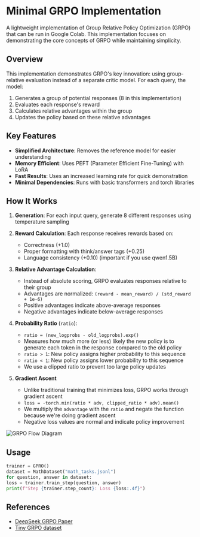# Minimal GRPO Implementation

A lightweight implementation of Group Relative Policy Optimization (GRPO) that can be run in Google Colab. This implementation focuses on demonstrating the core concepts of GRPO while maintaining simplicity.

## Overview

This implementation demonstrates GRPO's key innovation: using group-relative evaluation instead of a separate critic model. For each query, the model:

1. Generates a group of potential responses (8 in this implementation)
2. Evaluates each response's reward
3. Calculates relative advantages within the group
4. Updates the policy based on these relative advantages

## Key Features

- **Simplified Architecture**: Removes the reference model for easier understanding
- **Memory Efficient**: Uses PEFT (Parameter Efficient Fine-Tuning) with LoRA
- **Fast Results**: Uses an increased learning rate for quick demonstration
- **Minimal Dependencies**: Runs with basic transformers and torch libraries

## How It Works

1. **Generation**: For each input query, generate 8 different responses using temperature sampling

2. **Reward Calculation**: Each response receives rewards based on:
   - Correctness (+1.0)
   - Proper formatting with think/answer tags (+0.25)
   - Language consistency (+0.10) (important if you use qwen1.5B)

3. **Relative Advantage Calculation**:
   - Instead of absolute scoring, GRPO evaluates responses relative to their group
   - Advantages are normalized: `(reward - mean_reward) / (std_reward + 1e-6)`
   - Positive advantages indicate above-average responses
   - Negative advantages indicate below-average responses

4. **Probability Ratio** (`ratio`):
    - `ratio = (new_logprobs - old_logprobs).exp()`
   - Measures how much more (or less) likely the new policy is to generate each token in the response compared to the old policy
   - `ratio > 1`: New policy assigns higher probability to this sequence
   - `ratio < 1`: New policy assigns lower probability to this sequence
   - We use a clipped ratio to prevent too large policy updates
  
5.  **Gradient Ascent**
    - Unlike traditional training that minimizes loss, GRPO works through gradient ascent
    - `loss = -torch.min(ratio * adv, clipped_ratio * adv).mean()`
    - We multiply the `advantage` with the `ratio` and negate the function because we're doing gradient ascent
    - Negative loss values are normal and indicate policy improvement
  

![GRPO Flow Diagram](https://github.com/user-attachments/assets/69b1bf31-f2e1-4dcb-8044-bbffad05ad49)


## Usage
```python
trainer = GPRO()
dataset = MathDataset("math_tasks.jsonl")
for question, answer in dataset:
loss = trainer.train_step(question, answer)
print(f"Step {trainer.step_count}: Loss {loss:.4f}")
```

## References

- [DeepSeek GRPO Paper](https://arxiv.org/abs/2501.12948)
- [Tiny GRPO dataset](https://github.com/open-thought/tiny-grpo/tree/main)
